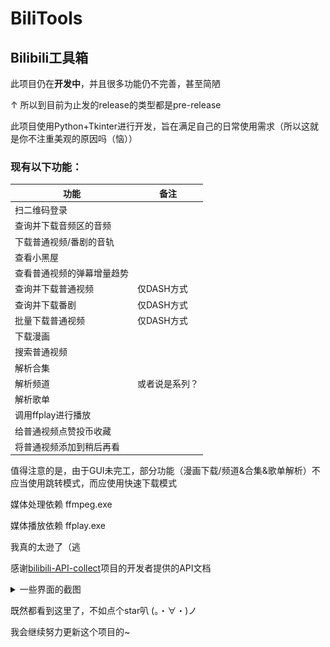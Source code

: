 # BiliTools

## Bilibili工具箱

此项目仍在**开发中**，并且很多功能仍不完善，甚至简陋

↑ 所以到目前为止发的release的类型都是pre-release

此项目使用Python+Tkinter进行开发，旨在满足自己的日常使用需求（所以这就是你不注重美观的原因吗（恼））

### 现有以下功能：

功能 | 备注
------------ | -------------
扫二维码登录 | 
查询并下载音频区的音频 | 
下载普通视频/番剧的音轨 | 
查看小黑屋 | 
查看普通视频的弹幕增量趋势 | 
查询并下载普通视频 | 仅DASH方式
查询并下载番剧 | 仅DASH方式 
批量下载普通视频 | 仅DASH方式 
下载漫画 |  
搜索普通视频 |
解析合集 |
解析频道 | 或者说是系列？
解析歌单 | 
调用ffplay进行播放 | 
给普通视频点赞投币收藏 | 
将普通视频添加到稍后再看 | 

值得注意的是，由于GUI未完工，部分功能（漫画下载/频道&合集&歌单解析）不应当使用跳转模式，而应使用快速下载模式

媒体处理依赖 ffmpeg.exe

媒体播放依赖 ffplay.exe

我真的太逊了（逃

感谢[bilibili-API-collect](https://github.com/SocialSisterYi/bilibili-API-collect)项目的开发者提供的API文档

<details><summary>一些界面的截图</summary>
  
  ![主窗口](https://raw.githubusercontent.com/NingmengLemon/BiliTools/main/images/main_window.png)
  ![视频窗口](https://raw.githubusercontent.com/NingmengLemon/BiliTools/main/images/video_window.png)
  ![音频窗口](https://raw.githubusercontent.com/NingmengLemon/BiliTools/main/images/audio_window.png)
  ![番剧&影视窗口](https://raw.githubusercontent.com/NingmengLemon/BiliTools/main/images/media_window.png)
  ![下载窗口](https://raw.githubusercontent.com/NingmengLemon/BiliTools/main/images/download_window.png)
  ![小黑屋窗口](https://raw.githubusercontent.com/NingmengLemon/BiliTools/main/images/blackroom_window.png)
</details>

既然都看到这里了，不如点个star叭 (。・∀・)ノ

我会继续努力更新这个项目的~
